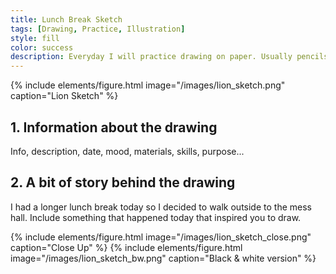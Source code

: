 ```yaml
---
title: Lunch Break Sketch
tags: [Drawing, Practice, Illustration]
style: fill
color: success
description: Everyday I will practice drawing on paper. Usually pencils or ink pens are used but occasionally you will see watercolor or mixed media.
---
```


{% include elements/figure.html image="/images/lion_sketch.png" caption="Lion Sketch" %}


## 1. Information about the drawing

Info, description, date, mood, materials, skills, purpose...

## 2. A bit of story behind the drawing

I had a longer lunch break today so I decided to walk outside to the mess hall. Include something that happened today that inspired you to draw.

{% include elements/figure.html image="/images/lion_sketch_close.png" caption="Close Up" %}
{% include elements/figure.html image="/images/lion_sketch_bw.png" caption="Black & white version" %}
